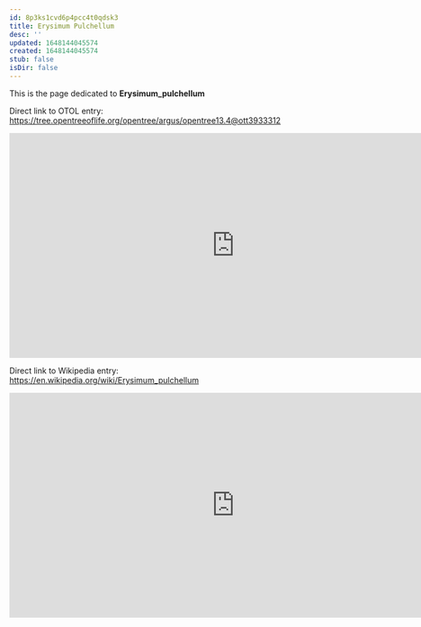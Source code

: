 ```yaml
---
id: 8p3ks1cvd6p4pcc4t0qdsk3
title: Erysimum Pulchellum
desc: ''
updated: 1648144045574
created: 1648144045574
stub: false
isDir: false
---
```

This is the page dedicated to **Erysimum_pulchellum**


Direct link to OTOL entry: https://tree.opentreeoflife.org/opentree/argus/opentree13.4@ott3933312



<html>
    <body>
    <iframe src="https://tree.opentreeoflife.org/opentree/argus/opentree13.4@ott3933312"
    width="800" height="400" frameborder="0" allowfullscreen> </iframe>
    </body>
</html>
    


Direct link to Wikipedia entry: https://en.wikipedia.org/wiki/Erysimum_pulchellum



<html>
    <body>
    <iframe src="https://en.wikipedia.org/wiki/Erysimum_pulchellum"
    width="800" height="400" frameborder="0" allowfullscreen> </iframe>
    </body>
</html>
    
